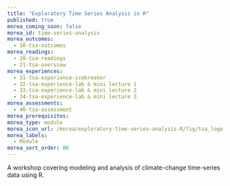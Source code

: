 ```yaml
---
title: "Exploratory Time Series Analysis in R"
published: true
morea_coming_soon: false
morea_id: time-series-analysis
morea_outcomes:
  - 10-tsa-outcomes
morea_readings:
  - 20-tsa-readings
  - 21-tsa-overview
morea_experiences:
  - 31-tsa-experience-icebreaker
  - 32-tsa-experience-lab & mini lecture 1
  - 33-tsa-experience-lab & mini lecture 2
  - 34-tsa-experience-lab & mini lecture 3
morea_assessments:
  - 40-tsa-assessment
morea_prerequisites:
morea_type: module
morea_icon_url: /morea/exploratory-time-series-analysis-R/fig/tsa_logo.png
morea_labels:
  - Module
morea_sort_order: 80
---
```


A workshop covering modeling and analysis of climate-change time-series data using R.
